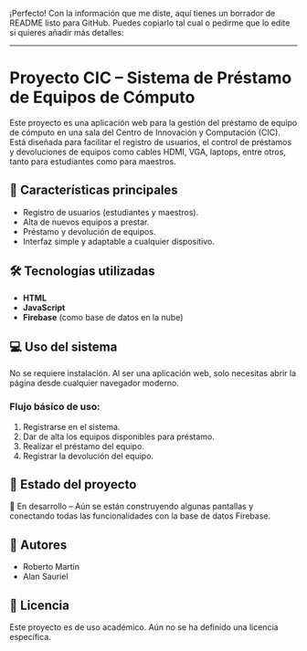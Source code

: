 ¡Perfecto! Con la información que me diste, aquí tienes un borrador de README listo para GitHub. Puedes copiarlo tal cual o pedirme que lo edite si quieres añadir más detalles:

---

# Proyecto CIC – Sistema de Préstamo de Equipos de Cómputo

Este proyecto es una aplicación web para la gestión del préstamo de equipo de cómputo en una sala del Centro de Innovación y Computación (CIC). Está diseñada para facilitar el registro de usuarios, el control de préstamos y devoluciones de equipos como cables HDMI, VGA, laptops, entre otros, tanto para estudiantes como para maestros.

## 🚀 Características principales

* Registro de usuarios (estudiantes y maestros).
* Alta de nuevos equipos a prestar.
* Préstamo y devolución de equipos.
* Interfaz simple y adaptable a cualquier dispositivo.

## 🛠 Tecnologías utilizadas

* **HTML**
* **JavaScript**
* **Firebase** (como base de datos en la nube)

## 💻 Uso del sistema

No se requiere instalación. Al ser una aplicación web, solo necesitas abrir la página desde cualquier navegador moderno.

### Flujo básico de uso:

1. Registrarse en el sistema.
2. Dar de alta los equipos disponibles para préstamo.
3. Realizar el préstamo del equipo.
4. Registrar la devolución del equipo.

## 📌 Estado del proyecto

🔧 En desarrollo – Aún se están construyendo algunas pantallas y conectando todas las funcionalidades con la base de datos Firebase.

## 👥 Autores

* Roberto Martín
* Alan Sauriel

## 📄 Licencia

Este proyecto es de uso académico. Aún no se ha definido una licencia específica.

